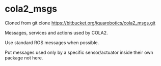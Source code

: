 # cola2_msgs

Cloned from git clone https://bitbucket.org/iquarobotics/cola2_msgs.git

Messages, services and actions used by COLA2.

Use standard ROS messages when possible.

Put messages used only by a specific sensor/actuator inside their own package not here.
